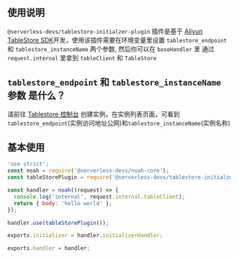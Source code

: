## 使用说明

`@serverless-devs/tablestore-initialzer-plugin` 插件是基于 [Aliyun TableStore SDK](https://github.com/aliyun/aliyun-tablestore-nodejs-sdk)开发，使用该插件需要在环境变量里设置 `tablestore_endpoint` 和 `tablestore_instanceName` 两个参数, 然后你可以在 `baseHandler` 里 通过 `request.internal` 里拿到 `tableClient` 和 `TableStore`

## `tablestore_endpoint` 和 `tablestore_instanceName` 参数 是什么？

请前往 [Tablestore 控制台](https://otsnext.console.aliyun.com/) 创建实例，在实例列表页面，可看到 `tablestore_endpoint`(实例访问地址公网)和`tablestore_instanceName`(实例名称)

## 基本使用

```javascript
'use strict';
const noah = require('@serverless-devs/noah-core');
const tableStorePlugin = require('@serverless-devs/tablestore-initialzer-plugin');

const handler = noah((request) => {
  console.log('internal', request.internal.tableClient);
  return { body: 'hello world' };
});

handler.use(tableStorePlugin());

exports.initializer = handler.initializerHandler;

exports.handler = handler;
```
